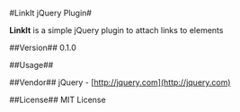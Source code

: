 #LinkIt jQuery Plugin#

**LinkIt** is a simple jQuery plugin to attach links to elements

##Version##
0.1.0

##Usage##


##Vendor##
jQuery - [http://jquery.com](http://jquery.com)

##License##
MIT License